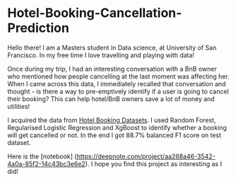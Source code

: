 # Hotel-Booking-Cancellation-Prediction

Hello there! I am a Masters student in Data science, at University of San Francisco. In my free time I love travelling and playing with data!

Once during my trip, I had an interesting conversation with a BnB owner who mentioned how people cancelling at the last moment was affecting her. When I came across this data, I immediately recalled that conversation and thought - is there a way to pre-emptively identify if a user is going to cancel their booking? This can help hotel/BnB owners save a lot of money and utilities! 

I acquired the data from [Hotel Booking Datasets](https://www.sciencedirect.com/science/article/pii/S2352340918315191). I used Random Forest, Regularised Logistic Regression and XgBoost to identify whether a booking will get cancelled or not. In the end I got 88.7% balanced F1 score on test dataset.

Here is the [notebook] (https://deepnote.com/project/aa268a46-3542-4a0a-85f2-14c43bc3e6e2). I hope you find this project as interesting as I did! 
